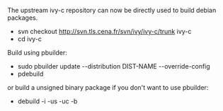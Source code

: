 The upstream ivy-c repository can now be directly used to build debian packages.

* svn checkout http://svn.tls.cena.fr/svn/ivy/ivy-c/trunk ivy-c
* cd ivy-c

Build using pbuilder:
* sudo pbuilder update --distribution DIST-NAME --override-config
* pdebuild

or build a unsigned binary package if you don't want to use pbuilder:
* debuild -i -us -uc -b

